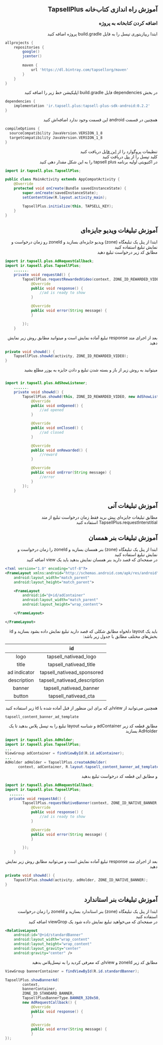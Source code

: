 

## <div dir="rtl">آموزش راه اندازی کتاب‌خانه TapsellPlus</div>

### <div dir="rtl">اضافه کردن کتابخانه به پروژه</div>


<div dir="rtl"></div>
<div dir="rtl">ابتدا ریپازیتوری تپسل را به فایل build.gradle پروژه اضافه کنید</div>

```gradle
allprojects {  
    repositories {  
        google()  
        jcenter()  
  
        maven {  
            url 'https://dl.bintray.com/tapsellorg/maven'  
        }
    }  
}
```

<div dir="rtl">در بخش dependencies فایل build.gradle اپلیکیشن خط زیر را اضافه کنید</div>

```gradle
dependencies {
    implementation 'ir.tapsell.plus:tapsell-plus-sdk-android:0.2.2'
}
```

<div dir="rtl">همچنین در قسمت android این قسمت وجود ندارد اضافه‌اش کنید</div>

```gradle
compileOptions {
  sourceCompatibility JavaVersion.VERSION_1_8
  targetCompatibility JavaVersion.VERSION_1_8
}
```

<div dir="rtl">تنظیمات پروگوارد را از  <a href="https://github.com/tapsellorg/TapsellPlusSDK-AndroidSample/blob/master/app/proguard-rules.pro">این فایل</a> دریافت کنید</div>

<div dir="rtl">کلید تپسل را از <a href="https://dashboard.tapsell.ir/">پنل</a> دریافت کنید</div>

<div dir="rtl">در اکتیویتی اولیه برنامه tapsell plus را به این شکل مقدار دهی کنید</div>

```java
import ir.tapsell.plus.TapsellPlus;

public class MainActivity extends AppCompatActivity {
    @Override
    protected void onCreate(Bundle savedInstanceState) {
        super.onCreate(savedInstanceState);
        setContentView(R.layout.activity_main);

        TapsellPlus.initialize(this, TAPSELL_KEY);
    }
}
```

## <div dir="rtl">آموزش تبلیغات ویدیو جایزه‌ای</div>

<div dir="rtl">ابتدا از پنل یک تبلیغگاه (zone) ویدیو جایزه‌ای بسازید و zoneId رو زمان درخواست و نمایش تبلیغ استفاده کنید</div>

<div dir="rtl">مطابق کد زیر درخواست تبلیغ دهید</div>

```java
import ir.tapsell.plus.AdRequestCallback;
import ir.tapsell.plus.TapsellPlus;
    .......
    private void requestAd() {
        TapsellPlus.requestRewardedVideo(context, ZONE_ID_REWARDED_VIDEO, new AdRequestCallback() {
            @Override
            public void response() {
                //ad is ready to show
            }

            @Override
            public void error(String message) {
            }

        });
    }
```

<div dir="rtl">بعد از اجرای متد response تبلیغ آماده نمایش است و میتوانید مطابق روش زیر نمایش دهید</div>

```java
private void showAd() {
    TapsellPlus.showAd(activity, ZONE_ID_REWARDED_VIDEO);
}
```

<div dir="rtl">میتوانید به روش زیر از باز و بسته شدن تبلیغ و دادن جایزه به یوزر مطلع بشید</div>

```java

import ir.tapsell.plus.AdShowListener;
    .......
    private void showAd() {
        TapsellPlus.showAd(this, ZONE_ID_REWARDED_VIDEO, new AdShowListener() {
            @Override
            public void onOpened() {
                //ad opened
            }

            @Override
            public void onClosed() {
                //ad closed
            }

            @Override
            public void onRewarded() {
                //reward
            }

            @Override
            public void onError(String message) {
                //error
            }
        });
    }
```

## <div dir="rtl">آموزش تبلیغات آنی</div>
<div dir="rtl">مطابق تبلیغات جایزه‌ای پیش برید فقط زمان درخواست تبلیغ از متد TapsellPlus.requestInterstitial استفاده کنید</div>

## <div dir="rtl">آموزش تبلیغات بنر همسان</div>

<div dir="rtl">ابتدا از پنل یک تبلیغگاه (zone) بنر همسان بسازید و zoneId را زمان درخواست و نمایش تبلیغ استفاده کنید</div>

<div dir="rtl">در صفحه‌ای که قصد دارید بنر همسان نمایش بدهید باید یک  view اضافه کنید</div>

```xml
<?xml version="1.0" encoding="utf-8"?>
<FrameLayout xmlns:android="http://schemas.android.com/apk/res/android"
    android:layout_width="match_parent"
    android:layout_height="match_parent">

    <FrameLayout
        android:id="@+id/adContainer"
        android:layout_width="match_parent"
        android:layout_height="wrap_content">

    </FrameLayout>

</FrameLayout>
```

<div dir="rtl">باید یک layout دلخواه مطابق شکلی که قصد دارید تبلیغ نمایش داده بشود بسازید و id بخش‌های مختلف مطابق با جدول زیر باشد:</div>

|              |              id              |
|:------------:|:----------------------------:|
|     logo     |     tapsell_nativead_logo    |
|     title    |    tapsell_nativead_title    |
| ad indicator |  tapsell_nativead_sponsored  |
|  description | tapsell_nativead_description |
|    banner    |    tapsell_nativead_banner   |
|    button    |     tapsell_nativead_cta     |

<div dir="rtl">همچنین می‌توانید از view‌ای که برای این منظور از قبل آماده شده با id زیر استفاده کنید</div>

`tapsell_content_banner_ad_template`

<div dir="rtl">مطابق قطعه کد زیر adContainer و شناسه layout تبلیغ را به تپسل پلاس بدهید تا یک AdHolder بسازید</div>

```java
import ir.tapsell.plus.AdHolder;
import ir.tapsell.plus.TapsellPlus;
...
ViewGroup adContainer = findViewById(R.id.adContainer);
...
AdHolder adHolder = TapsellPlus.createAdHolder(
      context, adContainer, R.layout.tapsell_content_banner_ad_template);
```

<div dir="rtl">و مطابق این قطعه کد درخواست تبلیغ بدهید</div>

```java
import ir.tapsell.plus.AdRequestCallback;
import ir.tapsell.plus.TapsellPlus;
  .......
  private void requestAd() {
        TapsellPlus.requestNativeBanner(context, ZONE_ID_NATIVE_BANNER, new AdRequestCallback() {
            @Override
            public void response() {
                //ad is ready to show
            }

            @Override
            public void error(String message) {
            }

        });
    }
```

<div dir="rtl">بعد از اجرای متد response تبلیغ آماده نمایش است و می‌توانید مطابق روش زیر نمایش دهید</div>

```java
private void showAd() {
    TapsellPlus.showAd(activity, adHolder, ZONE_ID_NATIVE_BANNER);
}
```

## <div dir="rtl">آموزش تبلیغات بنر استاندارد</div>

<div dir="rtl">ابتدا از پنل یک تبلیغگاه (zone) بنر استاندارد بسازید و zoneId را زمان درخواست استفاده کنید</div>

<div dir="rtl">در صفحه‌ای که می‌خواهید تبلیغ نمایش داده شود یک viewGrop اضافه کنید</div>

```xml
<RelativeLayout
    android:id="@+id/standardBanner"
    android:layout_width="wrap_content"
    android:layout_height="wrap_content"
    android:layout_gravity="center"
    android:gravity="center" />
```

<div dir="rtl">مطابق کد زیر zoneId و view‌ای که معرفی کردید را به تپسل‌پلاس بدهید</div>

```java
ViewGroup bannerContainer = findViewById(R.id.standardBanner);

TapsellPlus.showBannerAd(
        context, 
        bannerContainer,
        ZONE_ID_STANDARD_BANNER,
        TapsellPlusBannerType.BANNER_320x50,
        new AdRequestCallback() {
            @Override
            public void response() {
            }

            @Override
            public void error(String message) {
            }
});
```
